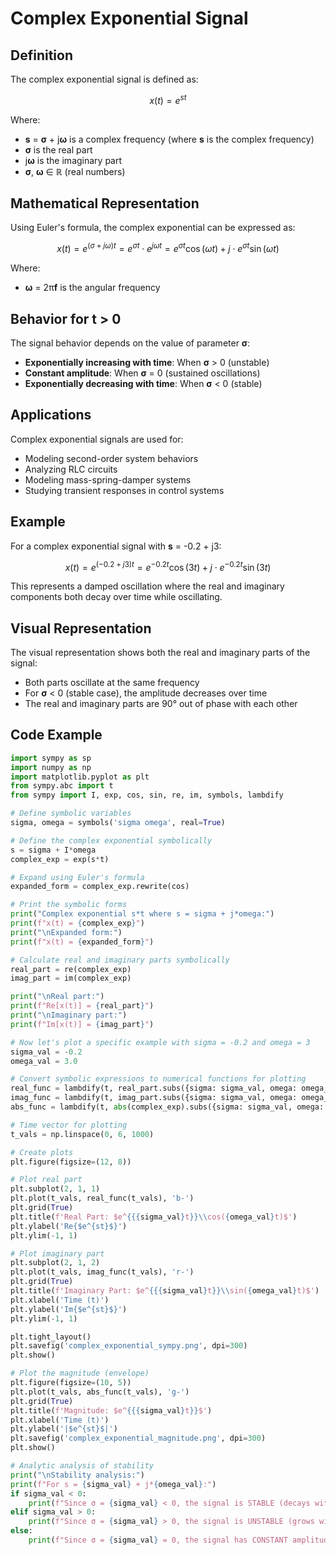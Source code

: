 # Complex Exponential Signal

## Definition

The complex exponential signal is defined as:

$$x(t) = e^{st}$$

Where:
- **s** = **σ** + j**ω** is a complex frequency (where **s** is the complex frequency)
- **σ** is the real part
- j**ω** is the imaginary part
- **σ**, **ω** ∈ ℝ (real numbers)

## Mathematical Representation

Using Euler's formula, the complex exponential can be expressed as:

$$x(t) = e^{(\sigma + j\omega)t} = e^{\sigma t} \cdot e^{j\omega t} = e^{\sigma t}\cos(\omega t) + j \cdot e^{\sigma t}\sin(\omega t)$$

Where:
- **ω** = 2π**f** is the angular frequency

## Behavior for t > 0

The signal behavior depends on the value of parameter **σ**:

- **Exponentially increasing with time**: When **σ** > 0 (unstable)
- **Constant amplitude**: When **σ** = 0 (sustained oscillations)
- **Exponentially decreasing with time**: When **σ** < 0 (stable)

## Applications

Complex exponential signals are used for:

- Modeling second-order system behaviors
- Analyzing RLC circuits
- Modeling mass-spring-damper systems
- Studying transient responses in control systems

## Example

For a complex exponential signal with **s** = -0.2 + j3:

$$x(t) = e^{(-0.2 + j3)t} = e^{-0.2t}\cos(3t) + j \cdot e^{-0.2t}\sin(3t)$$

This represents a damped oscillation where the real and imaginary components both decay over time while oscillating.

## Visual Representation

The visual representation shows both the real and imaginary parts of the signal:
- Both parts oscillate at the same frequency
- For **σ** < 0 (stable case), the amplitude decreases over time
- The real and imaginary parts are 90° out of phase with each other

## Code Example
```python
import sympy as sp
import numpy as np
import matplotlib.pyplot as plt
from sympy.abc import t
from sympy import I, exp, cos, sin, re, im, symbols, lambdify

# Define symbolic variables
sigma, omega = symbols('sigma omega', real=True)

# Define the complex exponential symbolically
s = sigma + I*omega
complex_exp = exp(s*t)

# Expand using Euler's formula
expanded_form = complex_exp.rewrite(cos)

# Print the symbolic forms
print("Complex exponential s*t where s = sigma + j*omega:")
print(f"x(t) = {complex_exp}")
print("\nExpanded form:")
print(f"x(t) = {expanded_form}")

# Calculate real and imaginary parts symbolically
real_part = re(complex_exp)
imag_part = im(complex_exp)

print("\nReal part:")
print(f"Re[x(t)] = {real_part}")
print("\nImaginary part:")
print(f"Im[x(t)] = {imag_part}")

# Now let's plot a specific example with sigma = -0.2 and omega = 3
sigma_val = -0.2
omega_val = 3.0

# Convert symbolic expressions to numerical functions for plotting
real_func = lambdify(t, real_part.subs({sigma: sigma_val, omega: omega_val}), 'numpy')
imag_func = lambdify(t, imag_part.subs({sigma: sigma_val, omega: omega_val}), 'numpy')
abs_func = lambdify(t, abs(complex_exp).subs({sigma: sigma_val, omega: omega_val}), 'numpy')

# Time vector for plotting
t_vals = np.linspace(0, 6, 1000)

# Create plots
plt.figure(figsize=(12, 8))

# Plot real part
plt.subplot(2, 1, 1)
plt.plot(t_vals, real_func(t_vals), 'b-')
plt.grid(True)
plt.title(f'Real Part: $e^{{{sigma_val}t}}\\cos({omega_val}t)$')
plt.ylabel('Re{$e^{st}$}')
plt.ylim(-1, 1)

# Plot imaginary part
plt.subplot(2, 1, 2)
plt.plot(t_vals, imag_func(t_vals), 'r-')
plt.grid(True)
plt.title(f'Imaginary Part: $e^{{{sigma_val}t}}\\sin({omega_val}t)$')
plt.xlabel('Time (t)')
plt.ylabel('Im{$e^{st}$}')
plt.ylim(-1, 1)

plt.tight_layout()
plt.savefig('complex_exponential_sympy.png', dpi=300)
plt.show()

# Plot the magnitude (envelope)
plt.figure(figsize=(10, 5))
plt.plot(t_vals, abs_func(t_vals), 'g-')
plt.grid(True)
plt.title(f'Magnitude: $e^{{{sigma_val}t}}$')
plt.xlabel('Time (t)')
plt.ylabel('|$e^{st}$|')
plt.savefig('complex_exponential_magnitude.png', dpi=300)
plt.show()

# Analytic analysis of stability
print("\nStability analysis:")
print(f"For s = {sigma_val} + j*{omega_val}:")
if sigma_val < 0:
    print(f"Since σ = {sigma_val} < 0, the signal is STABLE (decays with time)")
elif sigma_val > 0:
    print(f"Since σ = {sigma_val} > 0, the signal is UNSTABLE (grows with time)")
else:
    print(f"Since σ = {sigma_val} = 0, the signal has CONSTANT amplitude (sustained oscillations)")

```
